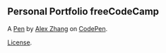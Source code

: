 Personal Portfolio freeCodeCamp
-------------------------------


A [Pen](https://codepen.io/AlexZhang2014/pen/geVdpB) by [Alex Zhang](https://codepen.io/AlexZhang2014) on [CodePen](https://codepen.io).

[License](https://codepen.io/AlexZhang2014/pen/geVdpB/license).